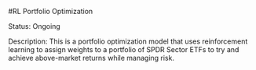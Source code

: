 #RL Portfolio Optimization

Status: Ongoing

Description:
This is a portfolio optimization model that uses reinforcement learning to assign weights to a portfolio of SPDR Sector ETFs to try and achieve above-market returns while managing risk.
